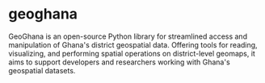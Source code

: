 # geoghana
GeoGhana is an open-source Python library for streamlined access and manipulation of Ghana's district geospatial data. Offering tools for reading, visualizing, and performing spatial operations on district-level geomaps, it aims to support developers and researchers working with Ghana's geospatial datasets.
